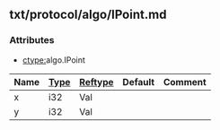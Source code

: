 ## txt/protocol/algo/IPoint.md


### Attributes
<a href="#attributes"></a>
* [ctype:](/txt/ssimdb/dmmeta/ctype.md)algo.IPoint

|Name|[Type](/txt/ssimdb/dmmeta/ctype.md)|[Reftype](/txt/ssimdb/dmmeta/reftype.md)|Default|Comment|
|---|---|---|---|---|
|x|i32|Val|
|y|i32|Val|

